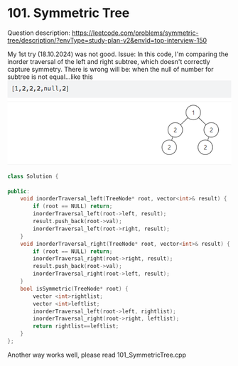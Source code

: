# 101. Symmetric Tree
Question description: https://leetcode.com/problems/symmetric-tree/description/?envType=study-plan-v2&envId=top-interview-150

My 1st try (18.10.2024) was not good.
Issue:
In this code, I'm comparing the inorder traversal of the left and right subtree, which doesn't correctly capture symmetry.
There is wrong will be:
when the null of number for subtree is not equal...like this 
![alt text](image.png)
```cpp
class Solution {

public:
    void inorderTraversal_left(TreeNode* root, vector<int>& result) {
        if (root == NULL) return;
        inorderTraversal_left(root->left, result);
        result.push_back(root->val);
        inorderTraversal_left(root->right, result);
    }
    void inorderTraversal_right(TreeNode* root, vector<int>& result) {
        if (root == NULL) return;
        inorderTraversal_right(root->right, result);
        result.push_back(root->val);
        inorderTraversal_right(root->left, result);
    }
    bool isSymmetric(TreeNode* root) {
        vector <int>rightlist;
        vector <int>leftlist;
        inorderTraversal_left(root->left, rightlist);
        inorderTraversal_right(root->right, leftlist);
        return rightlist==leftlist;    
    }
};
```

Another way works well, please read 101_SymmetricTree.cpp